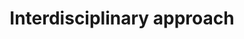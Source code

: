 ---
title: 'Interdisciplinary approach'
content:
    items:
        '@taxonomy.podcast':
            - 'Interdisciplinary approach'
    limit: 100
    order:
        by: folder
        dir: asc
    pagination: true
root_of_blog: true
feed:
    limit: 10
sitemap:
    lastmod: '07-09-2024 15:27'
hero:
    image: NEB-Concepts.webp
    content: 'NEB concepts | DigiNEB podcasts'
show_sidebar: false
---